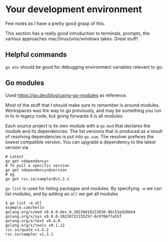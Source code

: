 # Your development environment

Few notes as I have a pretty good grasp of this.

This section has a really good introduction to terminals, prompts, the various
approaches mac/linux/unix/windows takes. Great stuff!


## Helpful commands

`go env` should be good for debugging environment variables relevant to go.


## Go modules

Used <https://go.dev/blog/using-go-modules> as reference.

Most of the stuff that I should make sure to remember is around modules.
Workspaces was the way to go previously, and may be something you run in to in
legacy code, but going forwards it is all modules.

Each source project is its own module with a `go.mod` that declares the module
and its dependencies. The list versions that is produced as a result of resolving
dependencies is put into `go.sum`. The resolver preferes the lowest compatible
version. You can upgrade a dependency to the latest version via

```shell
# Latest
go get <dependency>
# To pull a specific version
go get <dependency>@version
# eg
go get rsc.io/sampler@v1.3.1
```

`go list` is used for listing packages and modules. By specifying `-m` we can
list modules, and by adding an `all` we get all modules

```shell
$ go list -m all
example.com/hello
golang.org/x/mod v0.6.0-dev.0.20220419223038-86c51ed26bb4
golang.org/x/sys v0.0.0-20220722155257-8c9f86f7a55f
golang.org/x/text v0.4.0
golang.org/x/tools v0.1.12
rsc.io/quote v1.5.2
rsc.io/sampler v1.3.1
```
